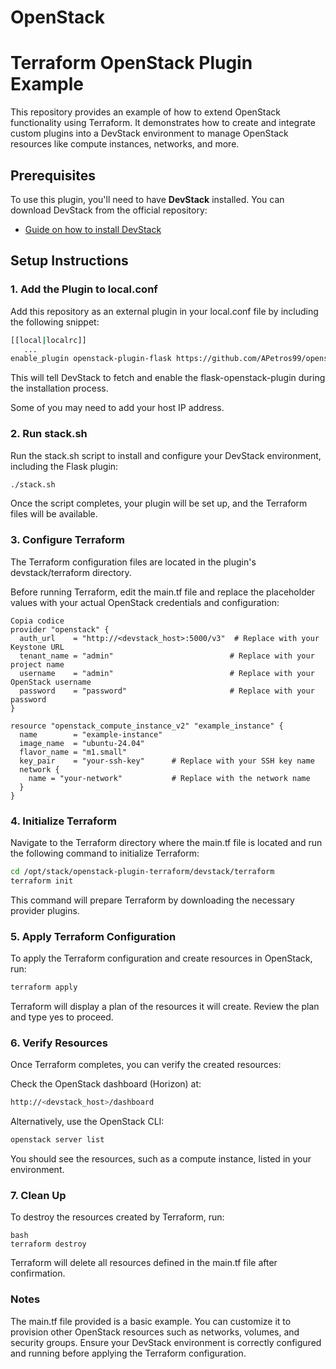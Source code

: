 # OpenStack
# Terraform OpenStack Plugin Example

This repository provides an example of how to extend OpenStack functionality using Terraform. It demonstrates how to create and integrate custom plugins into a DevStack environment to manage OpenStack resources like compute instances, networks, and more.

## Prerequisites

To use this plugin, you'll need to have **DevStack** installed. You can download DevStack from the official repository:

- [Guide on how to install DevStack](https://docs.openstack.org/devstack/latest/)

## Setup Instructions

### 1. Add the Plugin to local.conf

Add this repository as an external plugin in your local.conf file by including the following snippet:
```bash
[[local|localrc]]
   ...
enable_plugin openstack-plugin-flask https://github.com/APetros99/openstack-plugin-flask.git master
```
This will tell DevStack to fetch and enable the flask-openstack-plugin during the installation process.

Some of you may need to add your host IP address.

### 2. Run stack.sh

Run the stack.sh script to install and configure your DevStack environment, including the Flask plugin:
```bash
./stack.sh
```
Once the script completes, your plugin will be set up, and the Terraform files will be available.

### 3. Configure Terraform

The Terraform configuration files are located in the plugin's devstack/terraform directory.

Before running Terraform, edit the main.tf file and replace the placeholder values with your actual OpenStack credentials and configuration:

```hcl
Copia codice
provider "openstack" {
  auth_url    = "http://<devstack_host>:5000/v3"  # Replace with your Keystone URL
  tenant_name = "admin"                          # Replace with your project name
  username    = "admin"                          # Replace with your OpenStack username
  password    = "password"                       # Replace with your password
}

resource "openstack_compute_instance_v2" "example_instance" {
  name        = "example-instance"
  image_name  = "ubuntu-24.04"
  flavor_name = "m1.small"
  key_pair    = "your-ssh-key"      # Replace with your SSH key name
  network {
    name = "your-network"           # Replace with the network name
  }
}
```

### 4. Initialize Terraform

Navigate to the Terraform directory where the main.tf file is located and run the following command to initialize Terraform:

```bash
cd /opt/stack/openstack-plugin-terraform/devstack/terraform
terraform init
```
This command will prepare Terraform by downloading the necessary provider plugins.

### 5. Apply Terraform Configuration

To apply the Terraform configuration and create resources in OpenStack, run:

```bash
terraform apply
```
Terraform will display a plan of the resources it will create. Review the plan and type yes to proceed.

### 6. Verify Resources

Once Terraform completes, you can verify the created resources:

Check the OpenStack dashboard (Horizon) at:
```bash
http://<devstack_host>/dashboard
```
Alternatively, use the OpenStack CLI:
```bash
openstack server list
```
You should see the resources, such as a compute instance, listed in your environment.

### 7. Clean Up

To destroy the resources created by Terraform, run:

```
bash
terraform destroy
```
Terraform will delete all resources defined in the main.tf file after confirmation.

### Notes
The main.tf file provided is a basic example. You can customize it to provision other OpenStack resources such as networks, volumes, and security groups.
Ensure your DevStack environment is correctly configured and running before applying the Terraform configuration.
